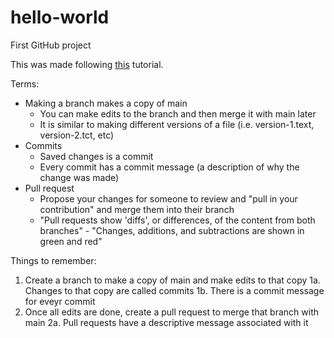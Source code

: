 # hello-world
First GitHub project

This was made following [this](https://guides.github.com/activities/hello-world/) tutorial.

Terms:
  - Making a branch makes a copy of main
      - You can make edits to the branch and then merge it with main later 
      - It is similar to making different versions of a file (i.e. version-1.text, version-2.tct, etc)
  - Commits
      - Saved changes is a commit
      - Every commit has a commit message (a description of why the change was made)
  - Pull request
      - Propose your changes for someone to review and "pull in your contribution" and merge them into             their branch
      - "Pull requests show 'diffs', or differences, of the content from both branches"
            - "Changes, additions, and subtractions are shown in green and red"


Things to remember:
1. Create a branch to make a copy of main and make edits to that copy
    1a. Changes to that copy are called commits
    1b. There is a commit message for eveyr commit
2. Once all edits are done, create a pull request to merge that branch with main
    2a. Pull requests have a descriptive message associated with it
